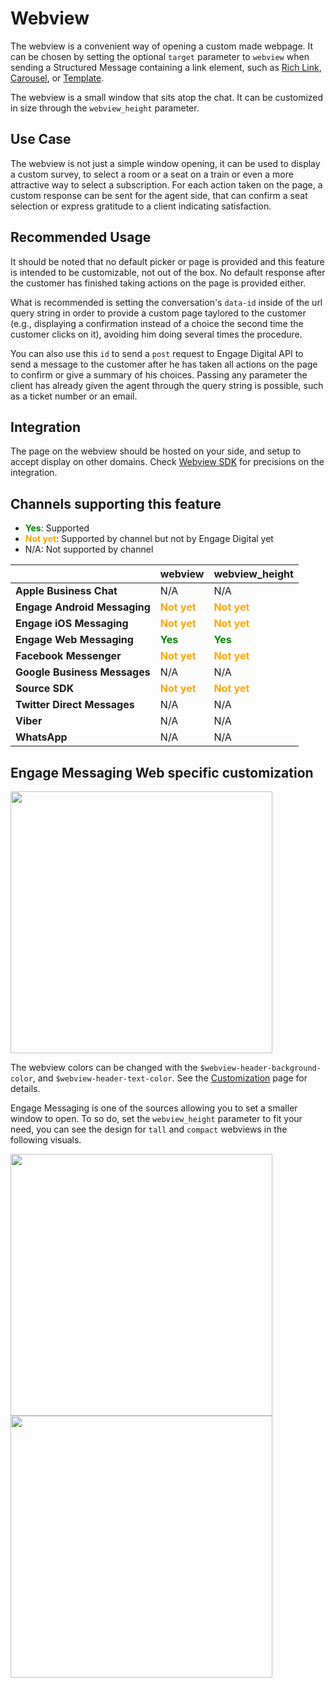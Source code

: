 # Webview

The webview is a convenient way of opening a custom made webpage. It can be chosen by setting the optional `target` parameter to `webview` when sending a Structured Message containing a link element, such as [Rich Link](../rich-link), [Carousel](../carousel), or [Template](../template).

The webview is a small window that sits atop the chat. It can be customized in size through the `webview_height` parameter.

## Use Case

The webview is not just a simple window opening, it can be used to display a custom survey, to select a room or a seat on a train or even a more attractive way to select a subscription. For each action taken on the page, a custom response can be sent for the agent side, that can confirm a seat selection or express gratitude to a client indicating satisfaction.

## Recommended Usage

It should be noted that no default picker or page is provided and this feature is intended to be customizable, not out of the box. No default response after the customer has finished taking actions on the page is provided either.

What is recommended is setting the conversation's `data-id` inside of the url query string in order to provide a custom page taylored to the customer (e.g., displaying a confirmation instead of a choice the second time the customer clicks on it), avoiding him doing several times the procedure.

You can also use this `id` to send a `post` request to Engage Digital API to send a message to the customer after he has taken all actions on the page to confirm or give a summary of his choices. Passing any parameter the client has already given the agent through the query string is possible, such as a ticket number or an email.

## Integration

The page on the webview should be hosted on your side, and setup to accept display on other domains. Check [Webview SDK](../../structured-messages/webview-sdk) for precisions on the integration.

## Channels supporting this feature

* **<span style="color:green">Yes</span>**: Supported
* **<span style="color:orange">Not yet</span>**: Supported by channel but not by Engage Digital yet
* N/A: Not supported by channel

| | **webview** | **webview_height** |
|-|-|-|
| **Apple Business Chat** | N/A | N/A |
| **Engage Android Messaging** | **<span style="color:orange">Not yet</span>** | **<span style="color:orange">Not yet</span>** |
| **Engage iOS Messaging** | **<span style="color:orange">Not yet</span>** | **<span style="color:orange">Not yet</span>** |
| **Engage Web Messaging** | **<span style="color:green">Yes</span>** | **<span style="color:green">Yes</span>** |
| **Facebook Messenger** | **<span style="color:orange">Not yet</span>** | **<span style="color:orange">Not yet</span>** |
| **Google Business Messages** | N/A | N/A |
| **Source SDK** | **<span style="color:orange">Not yet</span>** | **<span style="color:orange">Not yet</span>** |
| **Twitter Direct Messages** | N/A | N/A |
| **Viber** | N/A | N/A |
| **WhatsApp** | N/A | N/A |

## Engage Messaging Web specific customization

<img class="img-fluid" width="419" src="../../../img/web-messaging-webview-portrait.png">

The webview colors can be changed with the `$webview-header-background-color`, and `$webview-header-text-color`. See the [Customization](../../web-messaging/customization) page for details.

Engage Messaging is one of the sources allowing you to set a smaller window to open. To so do, set the `webview_height` parameter to fit your need, you can see the design for `tall` and `compact` webviews in the following visuals.

<img class="img-fluid" width="419" src="../../../img/web-messaging-webview-tall.png">
<img class="img-fluid" width="419" src="../../../img/web-messaging-webview-compact.png">
